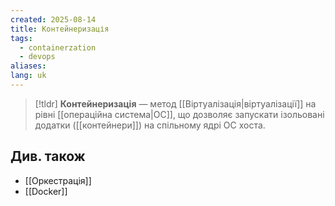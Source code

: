 ```yaml
---
created: 2025-08-14
title: Контейнеризація
tags:
  - containerzation
  - devops
aliases: 
lang: uk
---
```

> [!tldr]
> **Контейнеризація** — метод [[Віртуалізація|віртуалізації]] на рівні [[операційна система|ОС]], що дозволяє запускати ізольовані додатки ([[контейнери]]) на спільному ядрі ОС хоста.

## Див. також

- [[Оркестрація]]
- [[Docker]]